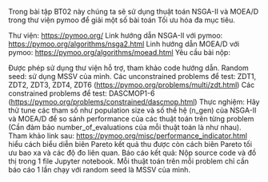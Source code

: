 Trong bài tập BT02 này chúng ta sẽ sử dụng thuật toán NSGA-II và MOEA/D trong thư viện pymoo để giải một số bài toán Tối ưu hóa đa mục tiêu.

Thư viện: https://pymoo.org/
Link hướng dẫn NSGA-II với pymoo: https://pymoo.org/algorithms/nsga2.html
Linh hướng dẫn MOEA/D với pymoo: https://pymoo.org/algorithms/moead.html
Yêu cầu bài nộp:

Được phép sử dụng thư viện hỗ trợ, tham khảo code hướng dẫn.
Random seed: sử dụng MSSV của mình.
Các unconstrained problems để test: ZDT1, ZDT2, ZDT3, ZDT4, ZDT6 (https://pymoo.org/problems/multi/zdt.html)
Các constrained problems để test: DASCMOP1-6 (https://pymoo.org/problems/constrained/dascmop.html)
Thực nghiệm: Hãy thử tune các tham số như population size và số thế hệ (n_gen) của NSGA-II và MOEA/D để so sánh performance của các thuật toán trên từng problem (Cần đảm bảo number_of_evaluations của mỗi thuật toán là như nhau). Tham khảo link sau: https://pymoo.org/misc/performance_indicator.html hiểu cách biểu diễn biên Pareto kết quả thu được còn cách biên Pareto tối ưu bao xa và các độ đo liên quan.
Báo cáo kết quả: Nộp source code và đồ thị trong 1 file Jupyter notebook. Mỗi thuật toán trên mỗi problem chỉ cần báo cáo 1 lần chạy với random seed là MSSV của mình.
